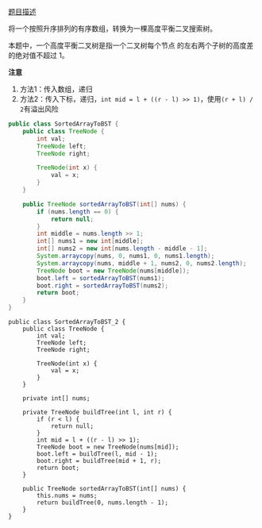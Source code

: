 [题目描述](https://leetcode-cn.com/problems/convert-sorted-array-to-binary-search-tree/)

将一个按照升序排列的有序数组，转换为一棵高度平衡二叉搜索树。

本题中，一个高度平衡二叉树是指一个二叉树每个节点 的左右两个子树的高度差的绝对值不超过 1。

**注意**
1. 方法1：传入数组，递归
2. 方法2：传入下标，递归，`int mid = l + ((r - l) >> 1)`，使用`(r + l) / 2`有溢出风险

```java
public class SortedArrayToBST {
    public class TreeNode {
        int val;
        TreeNode left;
        TreeNode right;

        TreeNode(int x) {
            val = x;
        }
    }

    public TreeNode sortedArrayToBST(int[] nums) {
        if (nums.length == 0) {
            return null;
        }
        int middle = nums.length >> 1;
        int[] nums1 = new int[middle];
        int[] nums2 = new int[nums.length - middle - 1];
        System.arraycopy(nums, 0, nums1, 0, nums1.length);
        System.arraycopy(nums, middle + 1, nums2, 0, nums2.length);
        TreeNode boot = new TreeNode(nums[middle]);
        boot.left = sortedArrayToBST(nums1);
        boot.right = sortedArrayToBST(nums2);
        return boot;
    }
}
```

```
public class SortedArrayToBST_2 {
    public class TreeNode {
        int val;
        TreeNode left;
        TreeNode right;

        TreeNode(int x) {
            val = x;
        }
    }

    private int[] nums;

    private TreeNode buildTree(int l, int r) {
        if (r < l) {
            return null;
        }
        int mid = l + ((r - l) >> 1);
        TreeNode boot = new TreeNode(nums[mid]);
        boot.left = buildTree(l, mid - 1);
        boot.right = buildTree(mid + 1, r);
        return boot;
    }

    public TreeNode sortedArrayToBST(int[] nums) {
        this.nums = nums;
        return buildTree(0, nums.length - 1);
    }
}
```